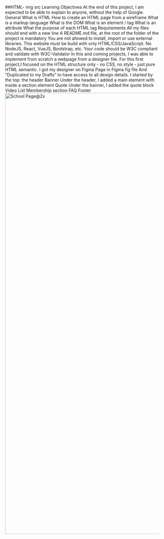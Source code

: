 ##HTML-
img src
Learning Objectives
At the end of this project, I am expected to be able to explain to anyone, without the help of Google.
General
What is HTML
How to create an HTML page from a wireframe
What is a markup language
What is the DOM
What is an element / tag
What is an attribute
What the purpose of each HTML tag
Requirements
All my files should end with a new line
A README.md file, at the root of the folder of the project is mandatory
You are not allowed to install, import or use external libraries. This website must be build with only HTML/CSS/JavaScript. No NodeJS, React, VueJS, Bootstrap, etc.
Your code should be W3C compliant and validate with W3C-Validator
In this and coming projects, I was able to implement from scratch a webpage from a designer file.
For this first project,I focused on the HTML structure only - no CSS, no style - just pure HTML semantic.
I got my designer on Figma 
Page in Figma
fig file
And “Duplicated to my Drafts” to have access to all design details.
I started by the top: the header
Banner 
Under the header,  I added a main element with inside a section element
Quote
Under the banner, I added the quote block
Video List
Membership section
FAQ
Footer<img width="1440" alt="School Page@2x" src="https://github.com/StellaIbeh/alu-web-development/assets/116550946/08394004-0a38-43ca-b7ce-2b37b63e8c7a">

